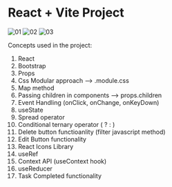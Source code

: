 # React + Vite Project

![01](https://github.com/Arslanj9/React-Bootstrap_TodoApp/assets/91810925/0e9ac521-d535-4e2f-81cf-6dca685fe9dc)
![02](https://github.com/Arslanj9/React-Bootstrap_TodoApp/assets/91810925/125deec8-78ef-41e6-afc7-0514d5954de5)
![03](https://github.com/Arslanj9/React-Bootstrap_TodoApp/assets/91810925/025adaf4-64de-415a-9212-286c65e9dc35)


Concepts used in the project:
1. React
2. Bootstrap
3. Props
4. Css Modular approach --> .module.css
5. Map method
6. Passing children in components --> props.children
7. Event Handling (onClick, onChange, onKeyDown)
8. useState
9. Spread operator
10. Conditional ternary operator ( ? : )
11. Delete button functioanlity (filter javascript method)
12. Edit Button functionality
13. React Icons Library
14. useRef
15. Context API (useContext hook)
16. useReducer
17. Task Completed functionality
